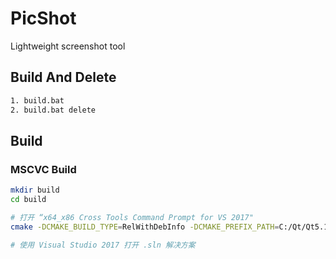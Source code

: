 

# PicShot

Lightweight screenshot tool



## Build And Delete

```bash
1. build.bat 
2. build.bat delete 
```



## Build

### MSCVC Build

```bash
mkdir build
cd build

# 打开 “x64_x86 Cross Tools Command Prompt for VS 2017"
cmake -DCMAKE_BUILD_TYPE=RelWithDebInfo -DCMAKE_PREFIX_PATH=C:/Qt/Qt5.12.11/5.12.11/msvc2017 -G "Visual Studio 15 2017" -A Win32 ..

# 使用 Visual Studio 2017 打开 .sln 解决方案
```





